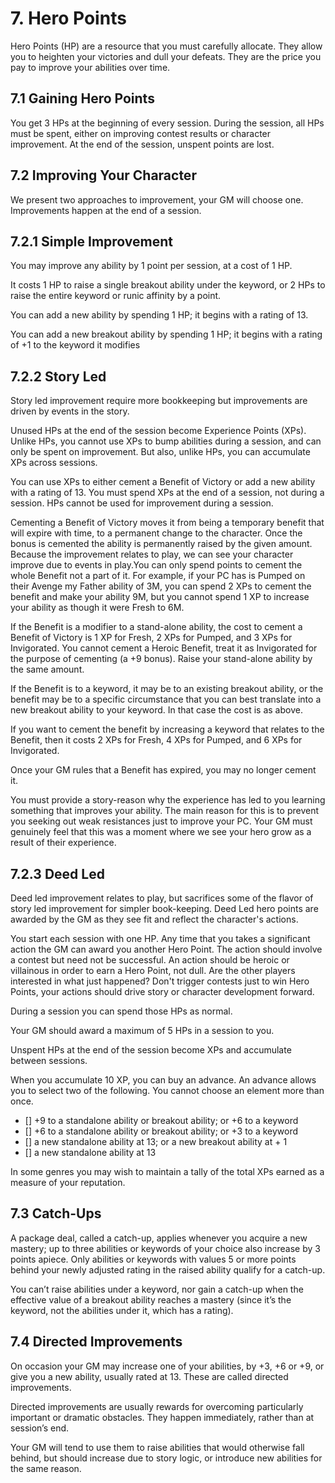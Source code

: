 # 7. Hero Points

Hero Points (HP) are a resource that you must carefully allocate. They allow you to heighten your victories and dull your defeats. They are the price you pay to improve your abilities over time.

## 7.1 Gaining Hero Points

You get 3 HPs at the beginning of every session. During the session, all HPs must be spent, either on improving contest results or character improvement. At the end of the session, unspent points are lost.

## 7.2 Improving Your Character

We present two approaches to improvement, your GM will choose one. Improvements happen at the end of a session.

## 7.2.1 Simple Improvement

You may improve any ability by 1 point per session, at a cost of 1 HP.

It costs 1 HP to raise a single breakout ability under the keyword, or 2 HPs to raise the entire keyword or runic affinity by a point.

You can add a new ability by spending 1 HP; it begins with a rating of 13.

You can add a new breakout ability by spending 1 HP; it begins with a rating of +1 to the keyword it modifies

## 7.2.2 Story Led

Story led improvement require more bookkeeping but improvements are driven by events in the story.

Unused HPs at the end of the session become Experience Points (XPs). Unlike HPs, you cannot use XPs to bump abilities during a session, and can only be spent on improvement. But also, unlike HPs, you can accumulate XPs across sessions.

You can use XPs to either cement a Benefit of Victory or add a new ability with a rating of 13. You must spend XPs at the end of a session, not during a session. HPs cannot be used for improvement during a session.

Cementing a Benefit of Victory moves it from being a temporary benefit that will expire with time, to a permanent change to the character.  Once the bonus is cemented the ability is permanently raised by the given amount. Because the improvement relates to play, we can see your character improve due to events in play.You can only spend points to cement the whole Benefit not a part of it. For example, if your PC has is Pumped on their Avenge my Father ability of 3M, you can spend 2 XPs to cement the benefit and make your ability 9M, but you cannot spend 1 XP to increase your ability as though it were Fresh to 6M.

If the Benefit is a modifier to a stand-alone ability, the cost to cement a Benefit of Victory is 1 XP for Fresh, 2 XPs for Pumped, and 3 XPs for Invigorated. You cannot cement a Heroic Benefit, treat it as Invigorated for the purpose of cementing (a +9 bonus).  Raise your stand-alone ability by the same amount.

If the Benefit is to a keyword, it may be to an existing breakout ability, or the benefit may be to a specific circumstance that you can best translate into a new breakout ability to your keyword. In that case the cost is as above.

If you want to cement the benefit by increasing a keyword that relates to the Benefit, then it costs 2 XPs for Fresh, 4 XPs for Pumped, and 6 XPs for Invigorated.

Once your GM rules that a Benefit has expired, you may no longer cement it.

You must provide a story-reason why the experience has led to you learning something that improves your ability. The main reason for this is to prevent you seeking out weak resistances just to improve your PC. Your GM must genuinely feel that this was a moment where we see your hero grow as a result of their experience.

## 7.2.3 Deed Led

Deed led improvement relates to play, but sacrifices some of the flavor of story led improvement for simpler book-keeping. Deed Led hero points are awarded by the GM as they see fit and reflect the character's actions.

You start each session with one HP. Any time that you takes a significant action the GM can award you another Hero Point. The action should involve a contest but need not be successful. An action should be heroic or villainous in order to earn a Hero Point, not dull. Are the other players interested in what just happened? Don't trigger contests just to win Hero Points, your actions should drive story or character development forward.

During a session you can spend those HPs as normal.

Your GM should award a maximum of 5 HPs in a session to you.

Unspent HPs at the end of the session become XPs and accumulate between sessions.

When you accumulate 10 XP, you can buy an advance. An advance allows you to select two of the following. You cannot choose an element more than once.

- [] +9 to a standalone ability or breakout ability; or +6 to a keyword
- [] +6 to a standalone ability or breakout ability; or +3 to a keyword
- [] a new standalone ability at 13; or a new breakout ability at + 1
- [] a new standalone ability at 13

In some genres you may wish to maintain a tally of the total XPs earned as a measure of your reputation.

## 7.3 Catch-Ups

A package deal, called a catch-up, applies whenever you acquire a new mastery; up to three abilities or keywords of your choice also increase by 3 points apiece. Only abilities or keywords with values 5 or more points behind your newly adjusted rating in the raised ability qualify for a catch-up.

You can’t raise abilities under a keyword, nor gain a catch-up when the effective value of a breakout ability reaches a mastery (since it’s the keyword, not the abilities under it, which has a rating).

## 7.4 Directed Improvements

On occasion your GM may increase one of your abilities, by +3, +6 or +9, or give you a new ability, usually rated at 13. These are called directed improvements.

Directed improvements are usually rewards for overcoming particularly important or dramatic obstacles. They happen immediately, rather than at session’s end.

Your GM will tend to use them to raise abilities that would otherwise fall behind, but should increase due to story logic, or introduce new abilities for the same reason.


